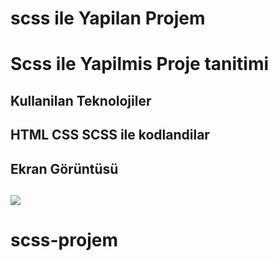 <h1>scss ile Yapilan Projem<h1>

Scss ile Yapilmis Proje tanitimi

<h2> Kullanilan Teknolojiler<h2>

HTML CSS SCSS ile kodlandilar

<h2> Ekran Görüntüsü<h2>

![](ekran.gif.gif)
# scss-projem
